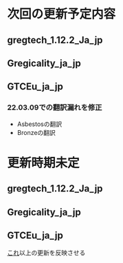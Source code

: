# 次回の更新予定内容  
## gregtech_1.12.2_Ja_jp  
## Gregicality_ja_jp  
## GTCEu_ja_jp  
### 22.03.09での翻訳漏れを修正  
- Asbestosの翻訳
- Bronzeの翻訳  
  
  
# 更新時期未定  
## gregtech_1.12.2_Ja_jp  
## Gregicality_ja_jp  
## GTCEu_ja_jp
<a href = "https://github.com/GregTechCEu/GregTech/pull/742">これ</a>以上の更新を反映させる
